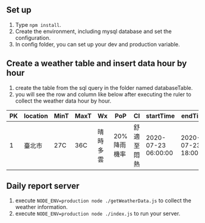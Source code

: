 ## Set up

1. Type `npm install`.
2. Create the environment, including mysql database and set the configuration.
3. In config folder, you can set up your dev and production variable.


## Create a weather table and insert data hour by hour

1. create the table from the sql query in the folder named databaseTable.
2. you will see the row and column like below after executing the ruler to collect the weather data hour by hour.

| PK  | location | MinT | MaxT | Wx       | PoP          | CI         | startTime           | endTime             |
| --- | -------- | ---- | ---- | -------- | ------------ | ---------- | ------------------- | ------------------- |
| 1   | 臺北市   | 27C  | 36C  | 晴時多雲 | 20% 降雨機率 | 舒適至悶熱 | 2020-07-23 06:00:00 | 2020-07-23 18:00:00 |

## Daily report server

1. execute `NODE_ENV=production node ./getWeatherData.js` to collect the weather information.
2. execute `NODE_ENV=production node ./index.js` to run your server.